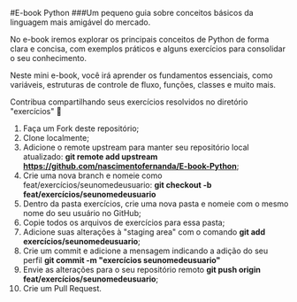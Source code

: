 #E-book Python
###Um pequeno guia sobre conceitos básicos da linguagem mais amigável do mercado.

No e-book iremos explorar os principais conceitos de Python de forma clara e concisa, com exemplos práticos e alguns exercícios para consolidar o seu conhecimento. 

Neste mini e-book, você irá aprender os fundamentos essenciais, como variáveis, estruturas de controle de fluxo, funções, classes e muito mais.

Contribua compartilhando seus exercícios resolvidos no diretório "exercícios" :blue_heart:

1. Faça um Fork deste repositório;
2. Clone localmente;
3. Adicione o remote upstream para manter seu repositório local atualizado: **git remote add upstream https://github.com/nascimentofernanda/E-book-Python**;
4. Crie uma nova branch e nomeie como feat/exercícios/seunomedeusuario: **git checkout -b feat/exercícios/seunomedeusuario**
5. Dentro da pasta exercícios, crie uma nova pasta e nomeie com o mesmo nome do seu usuário no GitHub;
6. Copie todos os arquivos de exercícios para essa pasta;
7. Adicione suas alterações à "staging area" com o comando **git add exercícios/seunomedeusuario**;
8. Crie um commit e adicione a mensagem indicando a adição do seu perfil **git commit -m "exercícios seunomedeusuario"**
9. Envie as alterações para o seu repositório remoto **git push origin feat/exercícios/seunomedeusuario**;
10. Crie um Pull Request.
